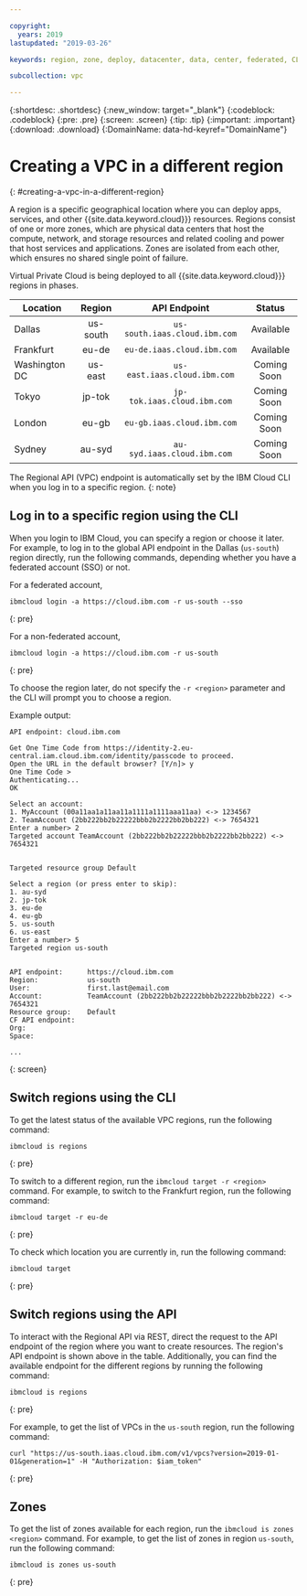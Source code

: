 ```yaml
---

copyright:
  years: 2019
lastupdated: "2019-03-26"

keywords: region, zone, deploy, datacenter, data, center, federated, CLI, API, account

subcollection: vpc

---
```


{:shortdesc: .shortdesc}
{:new_window: target="_blank"}
{:codeblock: .codeblock}
{:pre: .pre}
{:screen: .screen}
{:tip: .tip}
{:important: .important}
{:download: .download}
{:DomainName: data-hd-keyref="DomainName"}

# Creating a VPC in a different region
{: #creating-a-vpc-in-a-different-region}

A region is a specific geographical location where you can deploy apps, services, and other {{site.data.keyword.cloud}}} resources. Regions consist of one or more zones, which are physical data centers that host the compute, network, and storage resources and related cooling and power that host services and applications. Zones are isolated from each other, which ensures no shared single point of failure.

Virtual Private Cloud is being deployed to all {{site.data.keyword.cloud}}} regions in phases.

|   Location     | Region | API Endpoint | Status |
| ------- | :------: | :------: |:------: |
| Dallas | us-south | `us-south.iaas.cloud.ibm.com`| Available |
| Frankfurt | eu-de | `eu-de.iaas.cloud.ibm.com`| Available |
| Washington DC | us-east | `us-east.iaas.cloud.ibm.com`| Coming Soon |
| Tokyo | jp-tok | `jp-tok.iaas.cloud.ibm.com`| Coming Soon |
| London | eu-gb | `eu-gb.iaas.cloud.ibm.com`| Coming Soon |
| Sydney | au-syd | `au-syd.iaas.cloud.ibm.com`| Coming Soon |

The Regional API (VPC) endpoint is automatically set by the IBM Cloud CLI when you log in to a specific region.
{: note}

## Log in to a specific region using the CLI

When you login to IBM Cloud, you can specify a region or choose it later. For example, to log in to the global API endpoint in the Dallas (`us-south`) region directly, run the following commands, depending whether you have a federated account (SSO) or not.

For a federated account,

```
ibmcloud login -a https://cloud.ibm.com -r us-south --sso
```
{: pre}

For a non-federated account,

```
ibmcloud login -a https://cloud.ibm.com -r us-south
```
{: pre}

To choose the region later, do not specify the `-r <region>` parameter and the CLI will prompt you to choose a region.

Example output:

```
API endpoint: cloud.ibm.com

Get One Time Code from https://identity-2.eu-central.iam.cloud.ibm.com/identity/passcode to proceed.
Open the URL in the default browser? [Y/n]> y
One Time Code >
Authenticating...
OK

Select an account:
1. MyAccount (00a11aa1a11aa11a1111a1111aaa11aa) <-> 1234567
2. TeamAccount (2bb222bb2b22222bbb2b2222bb2bb222) <-> 7654321
Enter a number> 2
Targeted account TeamAccount (2bb222bb2b22222bbb2b2222bb2bb222) <-> 7654321


Targeted resource group Default

Select a region (or press enter to skip):
1. au-syd
2. jp-tok
3. eu-de
4. eu-gb
5. us-south
6. us-east
Enter a number> 5
Targeted region us-south


API endpoint:      https://cloud.ibm.com   
Region:            us-south   
User:              first.last@email.com   
Account:           TeamAccount (2bb222bb2b22222bbb2b2222bb2bb222) <-> 7654321  
Resource group:    Default   
CF API endpoint:      
Org:                  
Space:                

...
```
{: screen}

## Switch regions using the CLI

To get the latest status of the available VPC regions, run the following command:

```
ibmcloud is regions
```
{: pre}

To switch to a different region, run the `ibmcloud target -r <region>` command. For example, to switch to the Frankfurt region, run the following command:

```
ibmcloud target -r eu-de
```
{: pre}

To check which location you are currently in, run the following command:

```
ibmcloud target
```
{: pre}

## Switch regions using the API  

To interact with the Regional API via REST, direct the request to the API endpoint of the region where you want to create resources. The region's API endpoint is shown above in the table. Additionally, you can find the available endpoint for the different regions by running the following command:

```
ibmcloud is regions
```
{: pre}


For example, to get the list of VPCs in the `us-south` region, run the following command:

```
curl "https://us-south.iaas.cloud.ibm.com/v1/vpcs?version=2019-01-01&generation=1" -H "Authorization: $iam_token"
```
{: pre}


## Zones

To get the list of zones available for each region, run the `ibmcloud is zones <region>` command. For example, to get the list of zones in region `us-south`, run the following command:

```
ibmcloud is zones us-south
```
{: pre}
